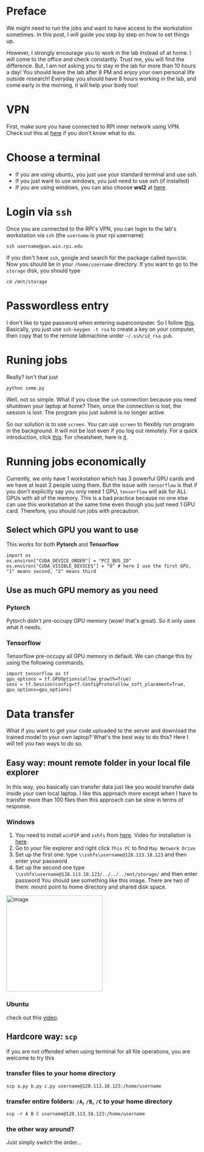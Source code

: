 # Preface
We might need to run the jobs and want to have access to the workstation sometimes. In this post, I will guide you step by step on how to set things up.

However, I strongly encourage you to work in the lab instead of at home. I will come to the office and check constantly. Trust me, you will find the difference. But, I am not asking you to stay in the lab for more than 10 hours a day! You should leave the lab after 8 PM and enjoy your own personal life outside research! Everyday you should have 8 hours working in the lab, and come early in the morning, it will help your body too!


# VPN
First, make sure you have connected to RPI inner network using VPN. Check out this at [here](https://itssc.rpi.edu/hc/en-us/articles/360008783172-VPN-Installation-and-Connection) if you don't know what to do.

# Choose a terminal
- If you are using ubuntu, you just use your standard terminal and use ssh.
- If you just want to use windows, you just need to use ssh (if installed)
- If you are using windows, you can also choose **wsl2** at [here](https://learn.microsoft.com/en-us/windows/wsl/install).

# Login via `ssh`
Once you are connected to the RPI's VPN, you can login to the lab's workstation via `ssh` (the `username` is your rpi username)
```
ssh username@pan.win.rpi.edu
```
If you don't have `ssh`, google and search for the package called `OpenSSH`. Now you should be in your `/home/username` directory. If you want to go to the `storage` disk, you should type
```
cd /mnt/storage
```

# Passwordless entry
I don't like to type password when entering supercomputer. So I follow [this](https://www.strongdm.com/blog/ssh-passwordless-login).
Basically, you just use `ssh-keygen -t rsa` to create a key on your computer, then copy that to the remote labmachine under `~/.ssh/id_rsa.pub`. 

# Runing jobs
Really? Isn't that just 
```
python some.py
```
Well, not so simple. What if you close the `ssh` connection because you need shutdown your laptop at home? Then, once the connection is lost, the session is lost. The program you just submit is no longer active.

So our solution is to use `screen`. You can use `screen` to flexibly run program in the background. It will not be lost even if you log out remotely. For a quick introduction, click [this](https://www.youtube.com/watch?v=auWiTGGB6T8). For cheatsheet, here is [it](https://quickref.me/screen).

# Running jobs economically

Currently, we only have 1 workstation which has 3 powerful GPU cards and we have at least 2 people using them. But the issue with `tensorflow` is that if you don't explicitly say you only need 1 GPU, `tensorflow` will ask for ALL GPUs with all of the memory. This is a bad practice because no one else can use this workstation at the same time even though you just need 1 GPU card. Therefore, you  should run jobs with precaution.


## Select which GPU you want to use
This works for both **Pytorch** and **Tensorflow**

```
import os
os.environ["CUDA_DEVICE_ORDER"] = "PCI_BUS_ID"
os.environ["CUDA_VISIBLE_DEVICES"] = “0” # here I use the first GPU, "1" means second, "2" means third
```

## Use as much GPU memory as you need

### Pytorch
Pytorch didn't pre-occupy GPU memory (wow! that's great). So it only uses what it needs. 

### Tensorflow
Tensorflow pre-occupy all GPU memory in default. We can change this by using the following commands.
```
import tensorflow as tf
gpu_options = tf.GPUOptions(allow_growth=True) 
sess = tf.Session(config=tf.ConfigProto(allow_soft_placement=True, gpu_options=gpu_options)
```

# Data transfer
What if you want to get your code uploaded to the server and download the trained model to your own laptop? What's the best way to do this? Here I will tell you two ways to do so.

## Easy way: mount remote folder in your local file explorer
In this way, you basically can transfer data just like you would transfer data inside your own local laptop. I like this approach more except when I have to transfer more than 100 files then this approach can be slow in terms of response.

### Windows
1. You need to install `winFSP` and `sshfs` from [here](https://winfsp.dev/rel/). Video for installation is [here](https://www.youtube.com/watch?app=desktop&v=JUDUkfEH6TA).
2. Go to your file explorer and right click `This PC` to find `Map Network Drive`
3. Set up the first one: type `\\sshfs\username@128.113.18.123` and then enter your password
4. Set up the second one type `\\sshfs\username@128.113.18.123/../../../mnt/storage/` and then enter password
You should see something like this image. There are two of them: mount point to home directory and shared disk space.
<img width="253" alt="image" src="https://user-images.githubusercontent.com/7966776/221339236-540eadad-21c6-4101-a770-bf7272a08d29.png">


### Ubuntu
check out this [video](https://www.addictivetips.com/ubuntu-linux-tips/connect-to-servers-with-gnome-file-manager/).

## Hardcore way: `scp`
If you are not offended when using terminal for all file operations, you are welcome to try this

### transfer files to your home directory
```
scp a.py b.py c.py username@128.113.18.123:/home/username
```

### transfer entire folders: `/A`, `/B`, `/C` to your home directory
```
scp -r A B C username@128.113.18.123:/home/username
```

### the other way around?
Just simply switch the order...




